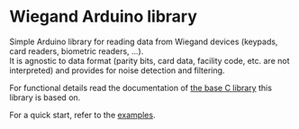 # Wiegand Arduino library

Simple Arduino library for reading data from Wiegand devices (keypads, card readers, biometric readers, ...).    
It is agnostic to data format (parity bits, card data, facility code, etc. are not interpreted) and provides for noise detection and filtering.

For functional details read the documentation of [the base C library](https://github.com/sfera-labs/wiegand-c-lib#readme) this library is based on.

For a quick start, refer to the [examples](./examples).
